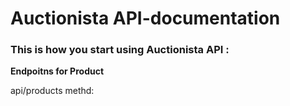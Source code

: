 # Auctionista API-documentation

### This is how you start using Auctionista API :
**Endpoitns for Product** 

api/products
methd:




